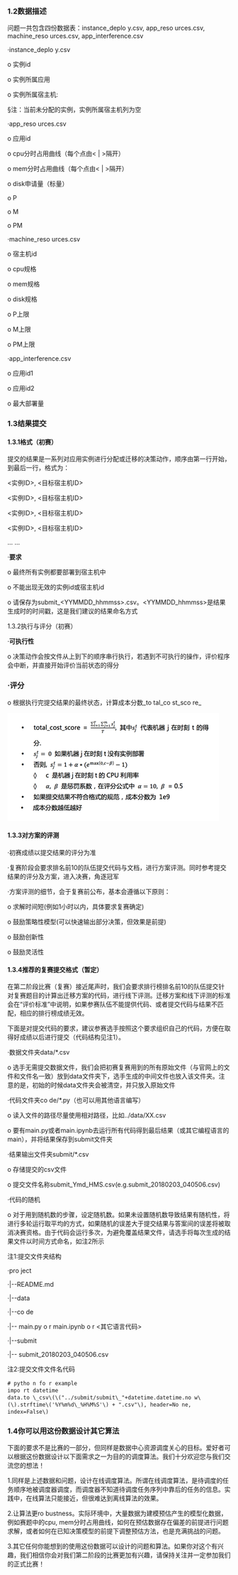 ### 1.2数据描述

问题一共包含四份数据表：instance\_deplo y.csv, app\_reso urces.csv, machine\_reso urces.csv, app\_interference.csv

·instance\_deplo y.csv

o 实例id

o 实例所属应用

o 实例所属宿主机:

§注：当前未分配的实例，实例所属宿主机列为空

·app\_reso urces.csv

o 应用id

o cpu分时占用曲线（每个点由&lt; \| &gt;隔开）

o mem分时占用曲线（每个点由&lt; \| &gt;隔开）

o disk申请量（标量）

o P

o M

o PM

·machine\_reso urces.csv

o 宿主机id

o cpu规格

o mem规格

o disk规格

o P上限

o M上限

o PM上限

·app\_interference.csv

o 应用id1

o 应用id2

o 最大部署量

### 1.3结果提交

#### 1.3.1格式（初赛）

提交的结果是一系列对应用实例进行分配或迁移的决策动作，顺序由第一行开始，到最后一行，格式为：

&lt;实例ID&gt;, &lt;目标宿主机ID&gt;

&lt;实例ID&gt;, &lt;目标宿主机ID&gt;

&lt;实例ID&gt;, &lt;目标宿主机ID&gt;

&lt;实例ID&gt;, &lt;目标宿主机ID&gt;

... ...

·**要求**

o 最终所有实例都要部署到宿主机中

o 不能出现无效的实例id或宿主机id

o 请保存为submit\_&lt;YYMMDD\_hhmmss&gt;.csv。&lt;YYMMDD\_hhmmss&gt;是结果生成时的时间戳，这是我们建议的结果命名方式

1.3.2执行与评分（初赛）

·**可执行性**

o 决策动作会按文件从上到下的顺序串行执行，若遇到不可执行的操作，评价程序会中断，并直接开始评价当前状态的得分

### ·**评分**

o 根据执行完提交结果的最终状态，计算成本分数_to tal\_co st\_sco re_

![](images/clip_image002.png "屏幕快照 2018-06-11 下午3.04.22.png")


#### 1.3.3对方案的评测

·初赛成绩以提交结果的评分为准

·复赛阶段会要求排名前10的队伍提交代码与文档，进行方案评测。同时参考提交结果的评分及方案，进入决赛，角逐冠军

·方案评测的细节，会于复赛前公布，基本会遵循以下原则：

o 求解时间短\(例如1小时以内，具体要求复赛确定\)

o 鼓励策略性模型\(可以快速输出部分决策，但效果是前提\)

o 鼓励创新性

o 鼓励灵活性

#### 1.3.4推荐的复赛提交格式（暂定）

在第二阶段比赛（复赛）接近尾声时，我们会要求排行榜排名前10的队伍提交针对复赛题目的计算出迁移方案的代码，进行线下评测。迁移方案和线下评测的标准会在“评价标准”中说明，如果参赛队伍不能提供代码、或者提交代码与结果不匹配，相应的排行榜成绩无效。

下面是对提交代码的要求，建议参赛选手按照这个要求组织自己的代码，方便在取得好成绩以后进行提交（代码结构见注1）。

·数据文件夹data/\*.csv

o 选手无需提交数据文件，我们会把初赛复赛用到的所有原始文件（与官网上的文件和文件名一致）放到data文件夹下，选手生成的中间文件也放入该文件夹。注意的是，初始的时候data文件夹会被清空，并只放入原始文件

·代码文件夹co de/\*.py（也可以用其他语言编写）

o 读入文件的路径尽量使用相对路径，比如../data/XX.csv

o 要有main.py或者main.ipynb去运行所有代码得到最后结果（或其它编程语言的main），并将结果保存到submit文件夹

·结果输出文件夹submit/\*.csv

o 存储提交的csv文件

o 提交文件名称submit\_Ymd\_HMS.csv\(e.g.submit\_20180203\_040506.csv\)

·代码的随机

o 对于用到随机数的步骤，设定随机数。如果未设置随机数导致结果有随机性，将进行多轮运行取平均的方式，如果随机的误差大于提交结果与答案间的误差将被取消决赛资格。由于代码会运行多次，为避免覆盖结果文件，请选手将每次生成的结果文件以时间方式命名，如注2所示

注1:提交文件夹结构

·pro ject

·\|--README.md

·\|--data

·\|--co de

·\|-- main.py o r main.ipynb o r &lt;其它语言代码&gt;

·\|--submit

·\|-- submit\_20180203\_040506.csv

注2:提交文件文件名代码
```angular2html
# pytho n fo r example
impo rt datetime
data.to \_csv\(\("../submit/submit\_"+datetime.datetime.no w\(\).strftime\('%Y%m%d\_%H%M%S'\) + ".csv"\), header=No ne, index=False\)

```
### 1.4你可以用这份数据设计其它算法

下面的要求不是比赛的一部分，但同样是数据中心资源调度关心的目标。爱好者可以根据这份数据设计以下面需求之一为目的的调度算法。我们十分欢迎您与我们交流您的想法！

1.同样是上述数据和问题，设计在线调度算法。所谓在线调度算法，是待调度的任务顺序地被调度器调度，而调度器不知道待调度任务序列中靠后的任务的信息。实践中，在线算法只能接近，但很难达到离线算法的效果。

2.让算法更ro bustness。实际环境中，大量数据为建模预估产生的模型化数据，例如赛题中的cpu, mem分时占用曲线，如何在预估数据存在偏差的前提进行问题求解，或者如何在已知决策模型的前提下调整预估方法，也是充满挑战的问题。

3.其它任何你能想到的使用这份数据可以设计的问题和算法。如果你对这个有兴趣，我们相信你会对我们第二阶段的比赛更加有兴趣，请保持关注并一定参加我们的正式比赛！